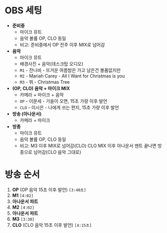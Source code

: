 # OBS 세팅

- **준비중**
  - 마이크 뮤트
  - 음악 볼륨 OP, CLO 동일
  - 비고: 준비중에서 OP 전주 이후 MIX로 넘어감
- **음악**
  -  마이크 뮤트
  -  배경사진 + 음악(데스크탑 오디오)
  - `M1` - 잔나비 - 뜨거운 여름밤은 가고 남은건 볼품없지만 
  - `M2` - Mariah Carey - All I Want for Christmas is you
  - `M3` - 뷔 - Christmas Tree
- **(OP, CLO) 음악 + 마이크 MIX**
  - 카메라 + 마이크 + 음악
  - `OP` - 이문세 - 가을이 오면, 15초 가량 이후 발언
  - `CLO` - 이시은 - 나에게 쓰는 편지, 15초 가량 이후 발언
- **방송 (아나운서)**
  - 카메라 + 마이크
- **방종**
  - 마이크 뮤트
  - 음악 볼륨 OP, CLO 동일
  - 비고: M3 이후 MIX로 넘어감(CLO) CLO MIX 이후 아나운서 멘트 끝나면 방종으로 넘어감(CLO 음악 그대로)

# 방송 순서

1. **OP** (OP 음악 15초 이후 발언) `[3:40초]`
2. **M1** `[4:02]`
3. **아나운서 파트**
4. **M2** `[4:02]`
5. **아나운서 파트**
6. **M3** `[3:30]`
7. **CLO** (CLO 음악 15초 이후 발언) `[4:15초]`
